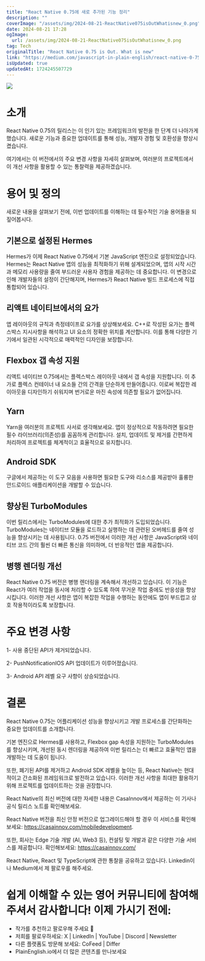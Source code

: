 ```yaml
---
title: "React Native 0.75에 새로 추가된 기능 정리"
description: ""
coverImage: "/assets/img/2024-08-21-ReactNative075isOutWhatisnew_0.png"
date: 2024-08-21 17:28
ogImage: 
  url: /assets/img/2024-08-21-ReactNative075isOutWhatisnew_0.png
tag: Tech
originalTitle: "React Native 0.75 is Out. What is new"
link: "https://medium.com/javascript-in-plain-english/react-native-0-75-is-out-what-is-new-1bf103963255"
isUpdated: true
updatedAt: 1724245507729
---
```



<img src="/assets/img/2024-08-21-ReactNative075isOutWhatisnew_0.png" />

# 소개

React Native 0.75의 릴리스는 이 인기 있는 프레임워크의 발전을 한 단계 더 나아가게 했습니다. 새로운 기능과 중요한 업데이트를 통해 성능, 개발자 경험 및 호환성을 향상시켰습니다.

여기에서는 이 버전에서의 주요 변경 사항을 자세히 살펴보며, 여러분의 프로젝트에서 이 개선 사항을 활용할 수 있는 통찰력을 제공하겠습니다.

<div class="content-ad"></div>

# 용어 및 정의

새로운 내용을 살펴보기 전에, 이번 업데이트를 이해하는 데 필수적인 기술 용어들을 되짚어봅시다.

## 기본으로 설정된 Hermes

Hermes가 이제 React Native 0.75에서 기본 JavaScript 엔진으로 설정되었습니다. Hermes는 React Native 앱의 성능을 최적화하기 위해 설계되었으며, 앱의 시작 시간과 메모리 사용량을 줄여 부드러운 사용자 경험을 제공하는 데 중요합니다. 이 변경으로 인해 개발자들의 설정이 간단해지며, Hermes가 React Native 빌드 프로세스에 직접 통합되어 있습니다.

<div class="content-ad"></div>

## 리액트 네이티브에서의 요가

앱 레이아웃의 규칙과 측정테이프로 요가를 상상해보세요. C++로 작성된 요가는 플렉스박스 지시사항을 해석하고 UI 요소의 정확한 위치를 계산합니다. 이를 통해 다양한 기기에서 일관된 시각적으로 매력적인 디자인을 보장합니다.

## Flexbox 갭 속성 지원

리액트 네이티브 0.75에서는 플렉스박스 레이아웃 내에서 갭 속성을 지원합니다. 이 추가로 플렉스 컨테이너 내 요소들 간의 간격을 단순하게 만들어줍니다. 이로써 복잡한 레이아웃을 디자인하기 쉬워지며 번거로운 마진 속성에 의존할 필요가 없어집니다.

<div class="content-ad"></div>

## Yarn

Yarn을 여러분의 프로젝트 사서로 생각해보세요. 앱이 정상적으로 작동하려면 필요한 필수 라이브러리(의존성)를 꼼꼼하게 관리합니다. 설치, 업데이트 및 제거를 간편하게 처리하여 프로젝트를 체계적이고 효율적으로 유지합니다.

## Android SDK

구글에서 제공하는 이 도구 모음을 사용하면 필요한 도구와 리소스를 제공받아 훌륭한 안드로이드 애플리케이션을 개발할 수 있습니다.

<div class="content-ad"></div>

## 향상된 TurboModules

이번 릴리스에서는 TurboModules에 대한 추가 최적화가 도입되었습니다. TurboModules는 네이티브 모듈을 로드하고 실행하는 데 관련된 오버헤드를 줄여 성능을 향상시키는 데 사용됩니다. 0.75 버전에서 이러한 개선 사항은 JavaScript와 네이티브 코드 간의 훨씬 더 빠른 통신을 의미하며, 더 반응적인 앱을 제공합니다.

## 병행 렌더링 개선

React Native 0.75 버전은 병행 렌더링을 계속해서 개선하고 있습니다. 이 기능은 React가 여러 작업을 동시에 처리할 수 있도록 하여 무거운 작업 중에도 반응성을 향상시킵니다. 이러한 개선 사항은 앱이 복잡한 작업을 수행하는 동안에도 앱이 부드럽고 상호 작용적이라도록 보장합니다.

<div class="content-ad"></div>

# 주요 변경 사항

1- 사용 중단된 API가 제거되었습니다.

2- PushNotificationIOS API 업데이트가 이루어졌습니다.

3- Android API 레벨 요구 사항이 상승되었습니다.

<div class="content-ad"></div>

# 결론

React Native 0.75는 어플리케이션 성능을 향상시키고 개발 프로세스를 간단화하는 중요한 업데이트를 소개합니다.

기본 엔진으로 Hermes를 사용하고, Flexbox gap 속성을 지원하는 TurboModules를 향상시키며, 개선된 동시 렌더링을 제공하여 이번 릴리스는 더 빠르고 효율적인 앱을 개발하는 데 도움이 됩니다.

또한, 폐기된 API를 제거하고 Android SDK 레벨을 높이는 등, React Native는 현대적이고 간소화된 프레임워크로 발전하고 있습니다. 이러한 개선 사항을 최대한 활용하기 위해 프로젝트를 업데이트하는 것을 권장합니다.

<div class="content-ad"></div>

React Native의 최신 버전에 대한 자세한 내용은 CasaInnov에서 제공하는 이 기사나 공식 릴리스 노트를 확인해보세요.

React Native 버전을 최신 안정 버전으로 업그레이드해야 할 경우 이 서비스를 확인해보세요: https://casainnov.com/mobiledevelopment.

또한, 회사는 Edge 기술 개발 (AI, Web3 등), 컨설팅 및 개발과 같은 다양한 기술 서비스를 제공합니다. 확인해보세요: https://casainnov.com/

React Native, React 및 TypeScript에 관한 통찰을 공유하고 있습니다. Linkedin이나 Medium에서 제 팔로우를 해주세요.

<div class="content-ad"></div>

# 쉽게 이해할 수 있는 영어 커뮤니티에 참여해 주셔서 감사합니다! 이제 가시기 전에:

- 작가를 추천하고 팔로우해 주세요 ️👏️️
- 저희를 팔로우하세요: X | LinkedIn | YouTube | Discord | Newsletter
- 다른 플랫폼도 방문해 보세요: CoFeed | Differ
- PlainEnglish.io에서 더 많은 콘텐츠를 만나보세요